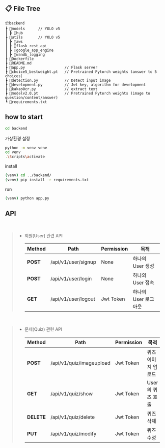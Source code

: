 ## **📋 File Tree**
```
📦backend 
┣ 📂models      // YOLO v5
┃ ┣ 📂hub
┣ 📂utils       // YOLO v5
┃ ┣ 📂aws
┃ ┣ 📂flask_rest_api
┃ ┣ 📂google_app_engine
┃ ┣ 📂wandb_logging
┣ 📜Dockerfile 
┣ 📜README.md
┣ 📜app.py                  // Flask server
┣ 📜choice5_bestweight.pt   // Pretrained Pytorch weights (answer to 5 choices)
┣ 📜detection.py            // Detect input image
┣ 📜development.py          // Jwt key, algorithm for development
┣ 📜kakaoOcr.py             // extract text
┣ 📜modelv2.0.pt            // Pretrained Pytorch weights (image to question/content/answer)
┗ 📜requirements.txt
```



## **how to start**

```bash
cd backend
```

가상환경 설정

```bash
python -m venv venv
cd venv
.\Scripts\activate
```

install

```bash
(venv) cd ../backend/
(venv) pip install -r requirements.txt
```

run

```bash
(venv) python app.py
```

## **API** 
   
<br>

> - 회원(User) 관련 API
> 
>   |  Method |  Path  |  Permission |  목적 |
>   | --- | --- | --- | --- |
>   |**POST** |/api/v1/user/signup | None |하나의 User 생성|
>   |**POST** |/api/v1/user/login | None |하나의 User 접속|
>   |**GET** |/api/v1/user/logout | Jwt Token |하나의 User 로그아웃|

<br>

> - 문제(Quiz) 관련 API
> 
>   |  Method |  Path  |  Permission |  목적 |
>   | --- | --- | --- | --- |
>   |**POST** |/api/v1/quiz/imageupload | Jwt Token |퀴즈 이미지 업로드|
>   |**GET** |/api/v1/quiz/show | Jwt Token |User의 퀴즈 호출|
>   |**DELETE** |/api/v1/quiz/delete | Jwt Token |퀴즈 삭제|
>   |**PUT** |/api/v1/quiz/modify | Jwt Token |퀴즈 수정|

